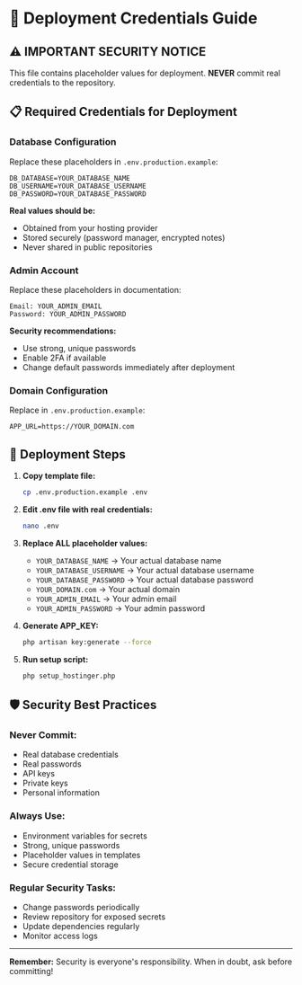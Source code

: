# 🔐 Deployment Credentials Guide

## ⚠️ IMPORTANT SECURITY NOTICE

This file contains placeholder values for deployment. **NEVER** commit real credentials to the repository.

## 📋 Required Credentials for Deployment

### **Database Configuration**
Replace these placeholders in `.env.production.example`:

```env
DB_DATABASE=YOUR_DATABASE_NAME
DB_USERNAME=YOUR_DATABASE_USERNAME  
DB_PASSWORD=YOUR_DATABASE_PASSWORD
```

**Real values should be:**
- Obtained from your hosting provider
- Stored securely (password manager, encrypted notes)
- Never shared in public repositories

### **Admin Account**
Replace these placeholders in documentation:

```
Email: YOUR_ADMIN_EMAIL
Password: YOUR_ADMIN_PASSWORD
```

**Security recommendations:**
- Use strong, unique passwords
- Enable 2FA if available
- Change default passwords immediately after deployment

### **Domain Configuration**
Replace in `.env.production.example`:

```env
APP_URL=https://YOUR_DOMAIN.com
```

## 🚀 Deployment Steps

1. **Copy template file:**
   ```bash
   cp .env.production.example .env
   ```

2. **Edit .env file with real credentials:**
   ```bash
   nano .env
   ```

3. **Replace ALL placeholder values:**
   - `YOUR_DATABASE_NAME` → Your actual database name
   - `YOUR_DATABASE_USERNAME` → Your actual database username
   - `YOUR_DATABASE_PASSWORD` → Your actual database password
   - `YOUR_DOMAIN.com` → Your actual domain
   - `YOUR_ADMIN_EMAIL` → Your admin email
   - `YOUR_ADMIN_PASSWORD` → Your admin password

4. **Generate APP_KEY:**
   ```bash
   php artisan key:generate --force
   ```

5. **Run setup script:**
   ```bash
   php setup_hostinger.php
   ```

## 🛡️ Security Best Practices

### **Never Commit:**
- Real database credentials
- Real passwords
- API keys
- Private keys
- Personal information

### **Always Use:**
- Environment variables for secrets
- Strong, unique passwords
- Placeholder values in templates
- Secure credential storage

### **Regular Security Tasks:**
- Change passwords periodically
- Review repository for exposed secrets
- Update dependencies regularly
- Monitor access logs

---
**Remember:** Security is everyone's responsibility. When in doubt, ask before committing!

